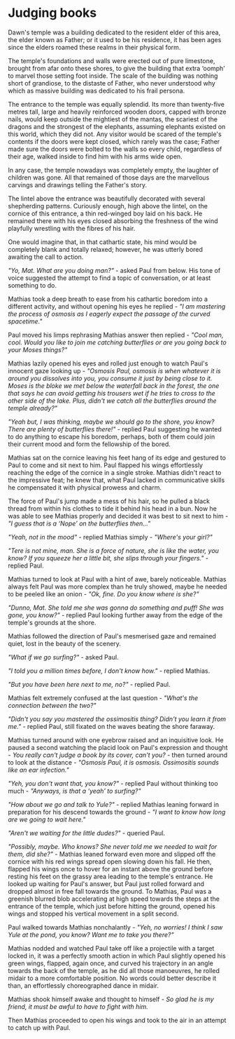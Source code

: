 # Judging books

Dawn's temple was a building dedicated to the resident elder of this area, the elder known as Father; or it used to be his residence, it has been ages since the elders roamed these realms in their physical form.

The temple's foundations and walls were erected out of pure limestone, brought from afar onto these shores, to give the building that extra ‘oomph’ to marvel those setting foot inside. The scale of the building was nothing short of grandiose, to the distaste of Father, who never understood why which as massive building was dedicated to his frail persona.

The entrance to the temple was equally splendid. Its more than twenty-five metres tall, large and heavily reinforced wooden doors, capped with bronze nails, would keep outside the mightiest of the mantas, the scariest of the dragons and the strongest of the elephants, assuming elephants existed on this world, which they did not. Any visitor would be scared of the temple's contents if the doors were kept closed, which rarely was the case; Father made sure the doors were bolted to the walls so every child, regardless of their age, walked inside to find him with his arms wide open.

In any case, the temple nowadays was completely empty, the laughter of children was gone. All that remained of those days are the marvellous carvings and drawings telling the Father's story.

The lintel above the entrance was beautifully decorated with several shepherding patterns. Curiously enough, high above the lintel, on the cornice of this entrance, a thin red-winged boy laid on his back. He remained there with his eyes closed absorbing the freshness of the wind playfully wrestling with the fibres of his hair.

One would imagine that, in that cathartic state, his mind would be completely blank and totally relaxed; however, he was utterly bored awaiting the call to action.

*"Yo, Mat. What are you doing man?"* - asked Paul from below. His tone of voice suggested the attempt to find a topic of conversation, or at least something to do.

Mathias took a deep breath to ease from his cathartic boredom into a different activity, and without opening his eyes he replied - *"I am mastering the process of osmosis as I eagerly expect the passage of the curved spacetime."*

Paul moved his limps rephrasing Mathias answer then replied - *"Cool man, cool. Would you like to join me catching butterflies or are you going back to your Moses things?"*

Mathias lazily opened his eyes and rolled just enough to watch Paul's innocent gaze looking up - *"Osmosis Paul, osmosis is when whatever it is around you dissolves into you, you consume it just by being close to it. Moses is the bloke we met below the waterfall back in the forest, the one that says he can avoid getting his trousers wet if he tries to cross to the other side of the lake. Plus, didn't we catch all the butterflies around the temple already?"*

*"Yeah but, I was thinking, maybe we should go to the shore, you know? There are plenty of butterflies there!"* - replied Paul suggesting he wanted to do anything to escape his boredom, perhaps, both of them could join their current mood and form the fellowship of the bored.

Mathias sat on the cornice leaving his feet hang of its edge and gestured to Paul to come and sit next to him. Paul flapped his wings effortlessly reaching the edge of the cornice in a single stroke. Mathias didn't react to the impressive feat; he knew that, what Paul lacked in communicative skills he compensated it with physical prowess and charm.

The force of Paul's jump made a mess of his hair, so he pulled a black thread from within his clothes to tide it behind his head in a bun. Now he was able to see Mathias properly and decided it was best to sit next to him - *"I guess that is a ‘Nope’ on the butterflies then..."*

*"Yeah, not in the mood"* - replied Mathias simply - *"Where's your girl?"*

*"Tere is not mine, man. She is a force of nature, she is like the water, you know? If you squeeze her a little bit, she slips through your fingers."* - replied Paul.

Mathias turned to look at Paul with a hint of awe, barely noticeable. Mathias always felt Paul was more complex than he truly showed, maybe he needed to be peeled like an onion - *"Ok, fine. Do you know where is she?"*

*"Dunno, Mat. She told me she was gonna do something and puff! She was gone, you know?"* - replied Paul looking further away from the edge of the temple's grounds at the shore.

Mathias followed the direction of Paul's mesmerised gaze and remained quiet, lost in the beauty of the scenery.

*"What if we go surfing?"* - asked Paul.

*"I told you a million times before, I don't know how."* - replied Mathias.

*"But you have been here next to me, no?"* - replied Paul.

Mathias felt extremely confused at the last question - *"What's the connection between the two?"*

*"Didn't you say you mastered the ossimositis thing? Didn't you learn it from me."* - replied Paul, still fixated on the waves beating the shore faraway.

Mathias turned around with one eyebrow raised and an inquisitive look. He paused a second watching the placid look on Paul's expression and thought - *You really can't judge a book by its cover, can't you?* - then turned around to look at the distance - *"Osmosis Paul, it is osmosis. Ossimositis sounds like an ear infection."*

*"Yeh, you don't want that, you know?"* - replied Paul without thinking too much - *"Anyways, is that a ‘yeah’ to surfing?"*

*"How about we go and talk to Yule?"* - replied Mathias leaning forward in preparation for his descend towards the ground - *"I want to know how long are we going to wait here."*

*"Aren't we waiting for the little dudes?"* - queried Paul.

*"Possibly, maybe. Who knows? She never told me we needed to wait for them, did she?"* - Mathias leaned forward even more and slipped off the cornice with his red wings spread open slowing down his fall. He then, flapped his wings once to hover for an instant above the ground before resting his feet on the grassy area leading to the temple's entrance. He looked up waiting for Paul's answer, but Paul just rolled forward and dropped almost in free fall towards the ground. To Mathias, Paul was a greenish blurred blob accelerating at high speed towards the steps at the entrance of the temple, which just before hitting the ground, opened his wings and stopped his vertical movement in a split second.

Paul walked towards Mathias nonchalantly  - *"Yeh, no worries! I think I saw Yule at the pond, you know? Want me to take you there?"*

Mathias nodded and watched Paul take off like a projectile with a target locked in, it was a perfectly smooth action in which Paul slightly opened his green wings, flapped, again once, and curved his trajectory in an angle towards the back of the temple, as he did all those manoeuvres, he rolled midair to a more comfortable position. No words could better describe it than, an effortlessly choreographed dance in midair.

Mathias shook himself awake and thought to himself - *So glad he is my friend, it must be awful to have to fight with him.*

Then Mathias proceeded to open his wings and took to the air in an attempt to catch up with Paul.
